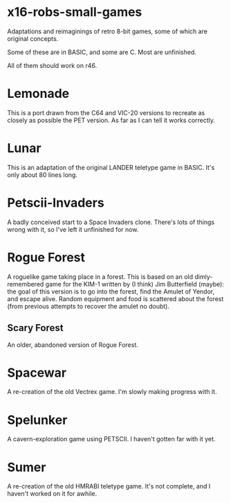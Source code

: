 # x16-robs-small-games
Adaptations and reimaginings of retro 8-bit games, some of which 
are original concepts.

Some of these are in BASIC, and some are C.  Most are unfinished.

All of them should work on r46.

# Lemonade
This is a port drawn from the C64 and VIC-20 versions to recreate as closely as possible the PET version.
As far as I can tell it works correctly.

# Lunar
This is an adaptation of the original LANDER teletype game in BASIC.
It's only about 80 lines long.

# Petscii-Invaders
A badly conceived start to a Space Invaders clone. There's lots of things wrong with it, 
so I've left it unfinished for now.

# Rogue Forest
A roguelike game taking place in a forest. This is based on an old dimly-remembered game
for the KIM-1 written by (I think) Jim Butterfield (maybe): the goal of this version is to
go into the forest, find the Amulet of Yendor, and escape alive. Random equipment and food
is scattered about the forest (from previous attempts to recover the amulet no doubt).

## Scary Forest
An older, abandoned version of Rogue Forest.

# Spacewar
A re-creation of the old Vectrex game. I'm slowly making progress with it.

# Spelunker
A cavern-exploration game using PETSCII. I haven't gotten far with it yet.

# Sumer
A re-creation of the old HMRABI teletype game. It's not complete, and I haven't worked on it 
for awhile.
